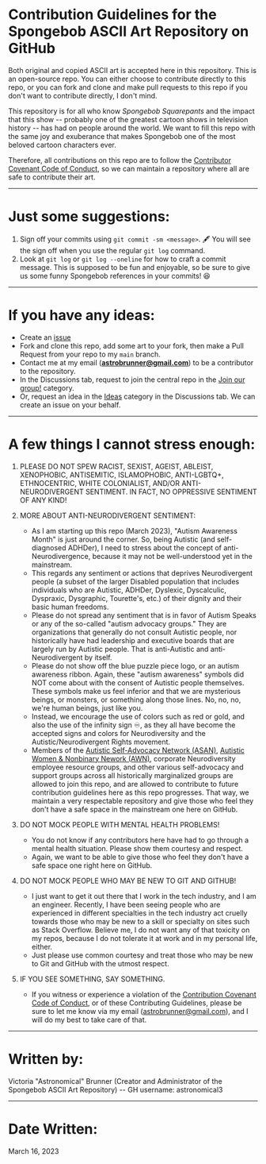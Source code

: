 # Contribution Guidelines for the Spongebob ASCII Art Repository on GitHub

Both original and copied ASCII art is accepted here in this repository.  This is an open-source repo.  You can either choose to contribute directly to this repo, or you can fork and clone and make pull requests to this repo if you don't want to contribute directly, I don't mind.

This repository is for all who know _Spongebob Squarepants_ and the impact that this show -- probably one of the greatest cartoon shows in television history -- has had on people around the world.  We want to fill this repo with the same joy and exuberance that makes Spongebob one of the most beloved cartoon characters ever.

Therefore, all contributions on this repo are to follow the [Contributor Covenant Code of Conduct](CODE_OF_CONDUCT.md), so we can maintain a repository where all are safe to contribute their art.

---

# Just some suggestions:

1. Sign off your commits using `git commit -sm <message>`. 🖋️  You will see the sign off when you use the regular `git log` command.
2. Look at `git log` or `git log --oneline` for how to craft a commit message.  This is supposed to be fun and enjoyable, so be sure to give us some funny Spongebob references in your commits! 😆

---

# If you have any ideas:

- Create an [issue](https://github.com/astronomical3/spongebob-ascii-art/issues)
- Fork and clone this repo, add some art to your fork, then make a Pull Request from your repo to my `main` branch.
- Contact me at my email (**astrobrunner@gmail.com**) to be a contributor to the repository.
- In the Discussions tab, request to join the central repo in the [Join our group!](https://github.com/astronomical3/spongebob-ascii-art/discussions/categories/join-our-group) category.
- Or, request an idea in the [Ideas](https://github.com/astronomical3/spongebob-ascii-art/discussions/categories/ideas) category in the Discussions tab.  We can create an issue on your behalf.

---

# A few things I cannot stress enough:

1. PLEASE DO NOT SPEW RACIST, SEXIST, AGEIST, ABLEIST, XENOPHOBIC, ANTISEMITIC, ISLAMOPHOBIC, ANTI-LGBTQ+, ETHNOCENTRIC, WHITE COLONIALIST, AND/OR ANTI-NEURODIVERGENT SENTIMENT.  IN FACT, NO OPPRESSIVE SENTIMENT OF ANY KIND!
2. MORE ABOUT ANTI-NEURODIVERGENT SENTIMENT:

   - As I am starting up this repo (March 2023), "Autism Awareness Month" is just around the corner.  So, being Autistic (and self-diagnosed ADHDer), I need to stress about the concept of anti-Neurodivergence, because it may not be well-understood yet in the mainstream.
   - This regards any sentiment or actions that deprives Neurodivergent people (a subset of the larger Disabled population that includes individuals who are Autistic, ADHDer, Dyslexic, Dyscalculic, Dyspraxic, Dysgraphic, Tourette's, etc.) of their dignity and their basic human freedoms.
   - Please do not spread any sentiment that is in favor of Autism Speaks or any of the so-called "autism advocacy groups."  They are organizations that generally do not consult Autistic people, nor historically have had leadership and executive boards that are largely run by Autistic people.  That is anti-Autistic and anti-Neurodivergent by itself.
   - Please do not show off the blue puzzle piece logo, or an autism awareness ribbon.  Again, these "autism awareness" symbols did NOT come about with the consent of Autistic people themselves.  These symbols make us feel inferior and that we are mysterious beings, or monsters, or something along those lines.  No, no, no, we're human beings, just like you.
   - Instead, we encourage the use of colors such as red or gold, and also the use of the infinity sign ♾️, as they all have become the accepted signs and colors for Neurodiversity and the Autistic/Neurodivergent Rights movement.
   - Members of the [Autistic Self-Advocacy Network (ASAN)](https://autisticadvocacy.org), [Autistic Women &amp; Nonbinary Nework (AWN)](https://awnnetwork.org), corporate Neurodiversity employee resource groups, and other various self-advocacy and support groups across all historically marginalized groups are allowed to join this repo, and are allowed to contribute to future contribution guidelines here as this repo progresses.  That way, we maintain a very respectable repository and give those who feel they don't have a safe space in the mainstream one here on GitHub.
3. DO NOT MOCK PEOPLE WITH MENTAL HEALTH PROBLEMS!

   - You do not know if any contributors here have had to go through a mental health situation.  Please show them courtesy and respect.
   - Again, we want to be able to give those who feel they don't have a safe space one right here on GitHub.
4. DO NOT MOCK PEOPLE WHO MAY BE NEW TO GIT AND GITHUB!

   - I just want to get it out there that I work in the tech industry, and I am an engineer.  Recently, I have been seeing people who are experienced in different specialties in the tech industry act cruelly towards those who may be new to a skill or specialty on sites such as Stack Overflow.  Believe me, I do not want any of that toxicity on my repos, because I do not tolerate it at work and in my personal life, either.
   - Just please use common courtesy and treat those who may be new to Git and GitHub with the utmost respect.
5. IF YOU SEE SOMETHING, SAY SOMETHING.

   - If you witness or experience a violation of the [Contribution Covenant Code of Conduct](CODE_OF_CONDUCT.md), or of these Contributing Guidelines, please be sure to let me know via my email (astrobrunner@gmail.com), and I will do my best to take care of that.

---

# Written by:

Victoria "Astronomical" Brunner (Creator and Administrator of the Spongebob ASCII Art Repository) -- GH username: astronomical3

---

# Date Written:

March 16, 2023
